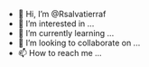 - 👋 Hi, I’m @Rsalvatierraf
- 👀 I’m interested in ...
- 🌱 I’m currently learning ...
- 💞️ I’m looking to collaborate on ...
- 📫 How to reach me ...

<!---
Rsalvatierraf/Rsalvatierraf is a ✨ special ✨ repository because its `README.md` (this file) appears on your GitHub profile.
You can click the Preview link to take a look at your changes.
--->
